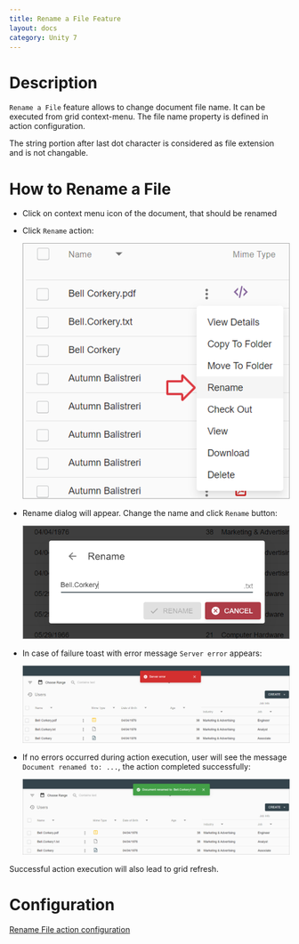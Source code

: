 ```yaml
---
title: Rename a File Feature
layout: docs
category: Unity 7
---
```

# Description

`Rename a File` feature allows to change document file name. It can be executed from grid context-menu. The file name property is defined in action configuration.

The string portion after last dot character is considered as file extension and is not changable.


# How to Rename a File

- Click on context menu icon of the document, that should be renamed

- Click `Rename` action:

     ![Context-menu](rename-file/images/rename-file-context-menu.png)

- Rename dialog will appear. Change the name and click `Rename` button:

     ![Select a folder dialog](rename-file/images/rename-file-dialog.png)

- In case of failure toast with error message `Server error` appears:

     ![Action failure](rename-file/images/rename-file-error.png)

- If no errors occurred during action execution, user will see the message `Document renamed to: ...`, the action completed successfully:

     ![Action success](rename-file/images/rename-file-success.png)

Successful action execution will also lead to grid refresh.

# Configuration

[Rename File action configuration](../../configuration/actions/rename-file)
